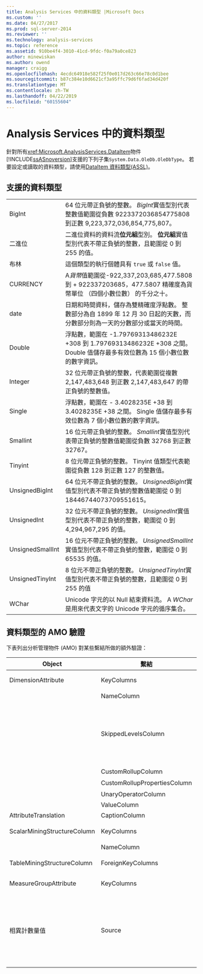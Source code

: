 ```yaml
---
title: Analysis Services 中的資料類型 |Microsoft Docs
ms.custom: ''
ms.date: 04/27/2017
ms.prod: sql-server-2014
ms.reviewer: ''
ms.technology: analysis-services
ms.topic: reference
ms.assetid: 910be4f4-3010-41cd-9fdc-f0a79a0ce823
author: minewiskan
ms.author: owend
manager: craigg
ms.openlocfilehash: 4ecdc64918e582f25f0e017d263c66e78c0d1bee
ms.sourcegitcommit: b87c384e10d6621cf3a95ffc79d6f6fad34d420f
ms.translationtype: MT
ms.contentlocale: zh-TW
ms.lasthandoff: 04/22/2019
ms.locfileid: "60155604"
---
```

# <a name="data-types-in-analysis-services"></a>Analysis Services 中的資料類型
  針對所有<xref:Microsoft.AnalysisServices.DataItem>物件[!INCLUDE[ssASnoversion](../../../includes/ssasnoversion-md.md)]支援的下列子集`System.Data.OleDb.OleDbType`。 若要設定或讀取的資料類型，請使用[DataItem 資料類型&#40;ASSL&#41;](https://docs.microsoft.com/bi-reference/assl/data-type/dataitem-data-type-assl)。  
  
## <a name="supported-data-types"></a>支援的資料類型  
  
|||  
|-|-|  
|BigInt|64 位元帶正負號的整數。 *BigInt*實值型別代表整數值範圍從負數 9223372036854775808 到正數 9,223,372,036,854,775,807。|  
|二進位|二進位資料的資料流**位元組**型別。 **位元組**實值型別代表不帶正負號的整數，且範圍從 0 到 255 的值。|  
|布林|這個類型的執行個體具有 `true` 或 `false` 值。|  
|CURRENCY|A*貨幣*值範圍從-922,337,203,685,477.5808 到 + 922337203685，477.5807 精確度為貨幣單位 （四個小數位數） 的千分之十。|  
|date|日期和時間資料，儲存為雙精確度浮點數。 整數部分為自 1899 年 12 月 30 日起的天數，而分數部分則為一天的分數部分或當天的時間。|  
|Double|浮點數，範圍在 -1.79769313486232E +308 到 1.79769313486232E +308 之間。 Double 值儲存最多有效位數為 15 個小數位數的數字資訊。|  
|Integer|32 位元帶正負號的整數，代表範圍從複數 2,147,483,648 到正數 2,147,483,647 的帶正負號的整數值。|  
|Single|浮點數，範圍在 - 3.4028235E +38 到 3.4028235E +38 之間。 Single 值儲存最多有效位數為 7 個小數位數的數字資訊。|  
|Smallint|16 位元帶正負號的整數。 *Smallint*實值型別代表帶正負號的整數值範圍從負數 32768 到正數 32767。|  
|Tinyint|8 位元帶正負號的整數。 Tinyint 值類型代表範圍從負數 128 到正數 127 的整數值。|  
|UnsignedBigInt|64 位元不帶正負號的整數。 *UnsignedBigInt*實值型別代表不帶正負號的整數值範圍從 0 到 18446744073709551615。|  
|UnsignedInt|32 位元不帶正負號的整數。 *UnsignedInt*實值型別代表不帶正負號的整數，範圍從 0 到 4,294,967,295 的值。|  
|UnsignedSmallInt|16 位元不帶正負號的整數。 *UnsignedSmallInt*實值型別代表不帶正負號的整數，範圍從 0 到 65535 的值。|  
|UnsignedTinyInt|8 位元不帶正負號的整數。 *UnsignedTinyInt*實值型別代表不帶正負號的整數，且範圍從 0 到 255 的值|  
|WChar|Unicode 字元的以 Null 結束資料流。 A *WChar*是用來代表文字的 Unicode 字元的循序集合。|  
  
## <a name="amo-validations-on-data-types"></a>資料類型的 AMO 驗證  
 下表列出分析管理物件 (AMO) 對某些繫結所做的額外驗證：  
  
|Object|繫結|允許的資料類型|  
|------------|-------------|------------------------|  
|DimensionAttribute|KeyColumns|二進位以外的所有資料類型|  
||NameColumn|僅 WChar|  
||SkippedLevelsColumn|僅限整數類型：BigInt、 整數、 SmallInt、 TinyInt、 UnsignedBigInt、 UnsignedInt、 UnsignedSmallInt、 UnsignedTinyInt|  
||CustomRollupColumn|僅 WChar|  
||CustomRollupPropertiesColumn|僅 WChar|  
||UnaryOperatorColumn|僅 WChar|  
||ValueColumn|All|  
|AttributeTranslation|CaptionColumn|僅 WChar|  
|ScalarMiningStructureColumn|KeyColumns|二進位以外的所有資料類型|  
||NameColumn|僅 WChar|  
|TableMiningStructureColumn|ForeignKeyColumns|二進位以外的所有資料類型|  
|MeasureGroupAttribute|KeyColumns|二進位以外的所有資料類型|  
|相異計數量值|Source|BigInt、貨幣、Double、整數、Single、SmallInt、TinyInt、UnsignedBigInt、UnsignedInt、UnsignedSmallInt、UnsignedTinyInt|  
  
  

